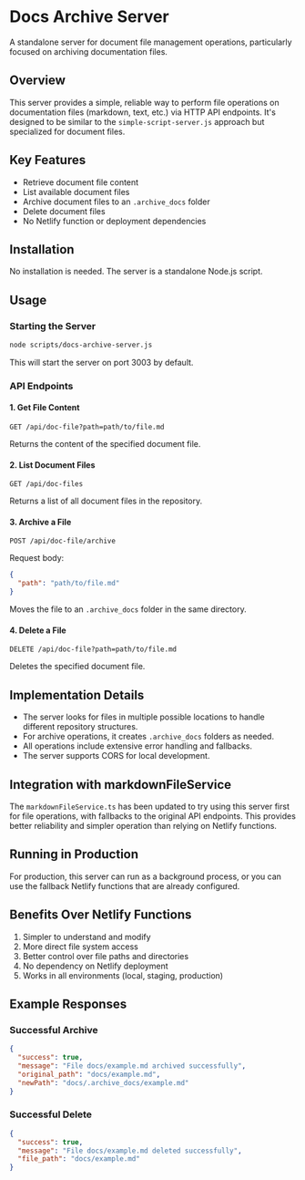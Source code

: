 # Docs Archive Server

A standalone server for document file management operations, particularly focused on archiving documentation files.

## Overview

This server provides a simple, reliable way to perform file operations on documentation files (markdown, text, etc.) via HTTP API endpoints. It's designed to be similar to the `simple-script-server.js` approach but specialized for document files.

## Key Features

- Retrieve document file content
- List available document files
- Archive document files to an `.archive_docs` folder
- Delete document files
- No Netlify function or deployment dependencies

## Installation

No installation is needed. The server is a standalone Node.js script.

## Usage

### Starting the Server

```bash
node scripts/docs-archive-server.js
```

This will start the server on port 3003 by default.

### API Endpoints

#### 1. Get File Content

```
GET /api/doc-file?path=path/to/file.md
```

Returns the content of the specified document file.

#### 2. List Document Files

```
GET /api/doc-files
```

Returns a list of all document files in the repository.

#### 3. Archive a File

```
POST /api/doc-file/archive
```

Request body:
```json
{
  "path": "path/to/file.md"
}
```

Moves the file to an `.archive_docs` folder in the same directory.

#### 4. Delete a File

```
DELETE /api/doc-file?path=path/to/file.md
```

Deletes the specified document file.

## Implementation Details

- The server looks for files in multiple possible locations to handle different repository structures.
- For archive operations, it creates `.archive_docs` folders as needed.
- All operations include extensive error handling and fallbacks.
- The server supports CORS for local development.

## Integration with markdownFileService

The `markdownFileService.ts` has been updated to try using this server first for file operations, with fallbacks to the original API endpoints. This provides better reliability and simpler operation than relying on Netlify functions.

## Running in Production

For production, this server can run as a background process, or you can use the fallback Netlify functions that are already configured.

## Benefits Over Netlify Functions

1. Simpler to understand and modify
2. More direct file system access
3. Better control over file paths and directories
4. No dependency on Netlify deployment
5. Works in all environments (local, staging, production)

## Example Responses

### Successful Archive

```json
{
  "success": true,
  "message": "File docs/example.md archived successfully",
  "original_path": "docs/example.md",
  "newPath": "docs/.archive_docs/example.md"
}
```

### Successful Delete

```json
{
  "success": true,
  "message": "File docs/example.md deleted successfully",
  "file_path": "docs/example.md"
}
```